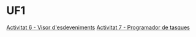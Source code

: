 # UF1
<a href="https://potent-river-269.notion.site/Activitat-6-Visor-d-esdeveniments-0b38e15697da45f0bdea186f2211792d?pvs=4" target="_blank">Activitat 6 - Visor d'esdeveniments</a>
[Activitat 7 - Programador de tasques](act7uf1.md)
